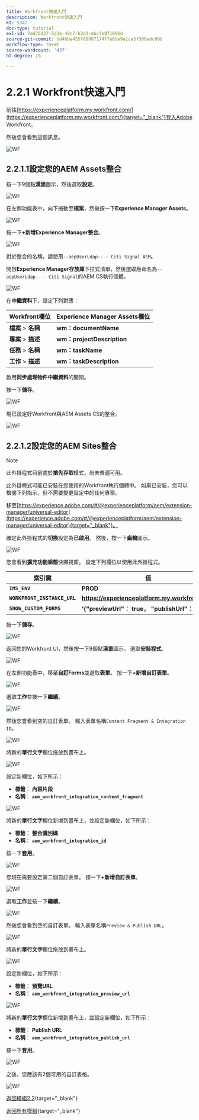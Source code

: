 ```yaml
---
title: Workfront快速入門
description: Workfront快速入門
kt: 5342
doc-type: tutorial
exl-id: 7ed76d37-5d3e-49c7-b3d3-ebcfe971896d
source-git-commit: bd46be455f88007174f7e6be9a1ce5f508edc09b
workflow-type: tm+mt
source-wordcount: '437'
ht-degree: 1%

---
```


# 2.2.1 Workfront快速入門

前往[https://experienceplatform.my.workfront.com/](https://experienceplatform.my.workfront.com/){target="_blank"}登入Adobe Workfront。

然後您會看到這個訊息。

![WF](./images/wfb1.png)

## 2.2.1.1設定您的AEM Assets整合

按一下9個點&#x200B;**漢堡**&#x200B;圖示，然後選取&#x200B;**設定**。

![WF](./images/wfb2.png)

在左側功能表中，向下捲動至&#x200B;**檔案**，然後按一下&#x200B;**Experience Manager Assets**。

![WF](./images/wfb3.png)

按一下&#x200B;**+新增Experience Manager整合**。

![WF](./images/wfb4.png)

對於整合的名稱，請使用`--aepUserLdap-- - Citi Signal AEM`。

開啟&#x200B;**Experience Manager存放庫**&#x200B;下拉式清單，然後選取應命名為`--aepUserLdap-- - Citi Signal`的AEM CS執行個體。

![WF](./images/wfb5.png)

在&#x200B;**中繼資料**&#x200B;下，設定下列對應：

| Workfront欄位 | Experience Manager Assets欄位 |
| --------------- | ------------------------------ | 
| **檔案** > **名稱** | **wm：documentName** |
| **專案** > **描述** | **wm：projectDescription** |
| **任務** > **名稱** | **wm：taskName** |
| **工作** > **描述** | **wm：taskDescription** |

啟用&#x200B;**同步處理物件中繼資料**&#x200B;的開關。

按一下&#x200B;**儲存**。

![WF](./images/wfb6.png)

現已設定好Workfront與AEM Assets CS的整合。

![WF](./images/wfb7.png)

## 2.2.1.2設定您的AEM Sites整合

>[!NOTE]
>
>此外掛程式目前處於&#x200B;**搶先存取**&#x200B;模式，尚未普遍可用。
>
>此外掛程式可能已安裝在您使用的Workfront執行個體中。 如果已安裝，您可以檢閱下列指示，但不需要變更設定中的任何專案。

移至[https://experience.adobe.com/#/@experienceplatform/aem/extension-manager/universal-editor](https://experience.adobe.com/#/@experienceplatform/aem/extension-manager/universal-editor){target="_blank"}。

確定此外掛程式的&#x200B;**切換**&#x200B;設定為&#x200B;**已啟用**。 然後，按一下&#x200B;**齒輪**&#x200B;圖示。

![WF](./images/wfb8.png)

您會看到&#x200B;**擴充功能組態**&#x200B;快顯視窗。 設定下列欄位以使用此外掛程式。

| 索引鍵 | 值 |
| --------------- | ------------------------------ | 
| **`IMS_ENV`** | **PROD** |
| **`WORKFRONT_INSTANCE_URL`** | **https://experienceplatform.my.workfront.com** |
| **`SHOW_CUSTOM_FORMS`** | **&#39;{&quot;previewUrl&quot;： true， &quot;publishUrl&quot;： true}&#39;** |

按一下&#x200B;**儲存**。

![WF](./images/wfb8.png)

返回您的Workfront UI，然後按一下9個點&#x200B;**漢堡**&#x200B;圖示。 選取&#x200B;**安裝程式**。

![WF](./images/wfb9.png)

在左側功能表中，移至&#x200B;**自訂Forms**&#x200B;並選取&#x200B;**表單**。 按一下&#x200B;**+新增自訂表單**。

![WF](./images/wfb10.png)

選取&#x200B;**工作**&#x200B;並按一下&#x200B;**繼續**。

![WF](./images/wfb11.png)

然後您會看到空的自訂表單。 輸入表單名稱`Content Fragment & Integration ID`。

![WF](./images/wfb12.png)

將新的&#x200B;**單行文字**&#x200B;欄位拖放到畫布上。

![WF](./images/wfb13.png)

設定新欄位，如下所示：

- **標籤**： **內容片段**
- **名稱**： **`aem_workfront_integration_content_fragment`**

![WF](./images/wfb14.png)

將新的&#x200B;**單行文字**&#x200B;欄位新增到畫布上，並設定新欄位，如下所示：

- **標籤**： **整合識別碼**
- **名稱**： **`aem_workfront_integration_id`**

按一下&#x200B;**套用**。

![WF](./images/wfb15.png)

您現在需要設定第二個自訂表單。 按一下&#x200B;**+新增自訂表單**。

![WF](./images/wfb10.png)

選取&#x200B;**工作**&#x200B;並按一下&#x200B;**繼續**。

![WF](./images/wfb11.png)

然後您會看到空的自訂表單。 輸入表單名稱`Preview & Publish URL`。

![WF](./images/wfb16.png)

將新的&#x200B;**單行文字**&#x200B;欄位拖放到畫布上。

![WF](./images/wfb17.png)

設定新欄位，如下所示：

- **標籤**： **預覽URL**
- **名稱**： **`aem_workfront_integration_preview_url`**

![WF](./images/wfb18.png)

將新的&#x200B;**單行文字**&#x200B;欄位新增到畫布上，並設定新欄位，如下所示：

- **標籤**： **Publish URL**
- **名稱**： **`aem_workfront_integration_publish_url`**

按一下&#x200B;**套用**。

![WF](./images/wfb19.png)

之後，您應該有2個可用的自訂表格。

![WF](./images/wfb20.png)

[返回模組2.2](./workfront.md){target="_blank"}

[返回所有模組](./../../../overview.md){target="_blank"}
